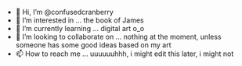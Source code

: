 - 👋 Hi, I’m @confusedcranberry
- 👀 I’m interested in ... the book of James
- 🌱 I’m currently learning ... digital art o_o
- 💞️ I’m looking to collaborate on ... nothing at the moment, unless someone has some good ideas based on my art
- 📫 How to reach me ... uuuuuuhhh, i might edit this later, i might not

<!---
confusedcranberry/confusedcranberry is a ✨ special ✨ repository because its `README.md` (this file) appears on your GitHub profile.
You can click the Preview link to take a look at your changes.
--->
